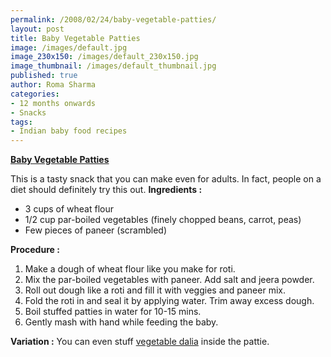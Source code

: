 ```yaml
--- 
permalink: /2008/02/24/baby-vegetable-patties/
layout: post
title: Baby Vegetable Patties
image: /images/default.jpg
image_230x150: /images/default_230x150.jpg
image_thumbnail: /images/default_thumbnail.jpg
published: true
author: Roma Sharma
categories: 
- 12 months onwards
- Snacks
tags:
- Indian baby food recipes
---
```

<span style="text-decoration:underline;"><strong>Baby Vegetable Patties </strong></span>

This is a tasty snack that you can make even for adults. In fact, people on a diet should definitely try this out.
<strong></strong>
<strong>Ingredients :</strong>
<ul>
	<li>3 cups of wheat flour</li>
	<li>1/2 cup par-boiled vegetables (finely chopped beans, carrot, peas)</li>
	<li>Few pieces of paneer (scrambled)</li>
</ul>
<strong>Procedure :</strong>
<ol>
	<li>Make a dough of wheat flour like you make for roti.</li>
	<li>Mix the par-boiled vegetables with paneer. Add salt and jeera powder.</li>
	<li>Roll out dough like a roti and fill it with veggies and paneer mix.</li>
	<li>Fold the roti in and seal it by applying water. Trim away excess dough.</li>
	<li>Boil stuffed patties in water for 10-15 mins.</li>
	<li>Gently mash with hand while feeding the baby.</li>
</ol>
<strong>Variation :</strong>
You can even stuff <a href="http://romaspacenew.wordpress.com/2008/02/24/vegetable-dalia/">vegetable dalia</a> inside the pattie.
